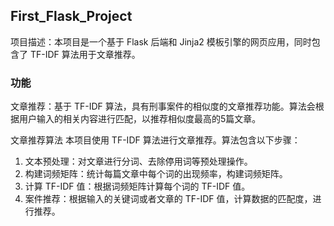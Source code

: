 ## First_Flask_Project 
项目描述：本项目是一个基于 Flask 后端和 Jinja2 模板引擎的网页应用，同时包含了 TF-IDF 算法用于文章推荐。

### 功能  
文章推荐：基于 TF-IDF 算法，具有刑事案件的相似度的文章推荐功能。算法会根据用户输入的相关内容进行匹配，以推荐相似度最高的5篇文章。

文章推荐算法
本项目使用 TF-IDF 算法进行文章推荐。算法包含以下步骤：

1. 文本预处理：对文章进行分词、去除停用词等预处理操作。  
1. 构建词频矩阵：统计每篇文章中每个词的出现频率，构建词频矩阵。
1. 计算 TF-IDF 值：根据词频矩阵计算每个词的 TF-IDF 值。
1. 案件推荐：根据输入的关键词或者文章的 TF-IDF 值，计算数据的匹配度，进行推荐。
